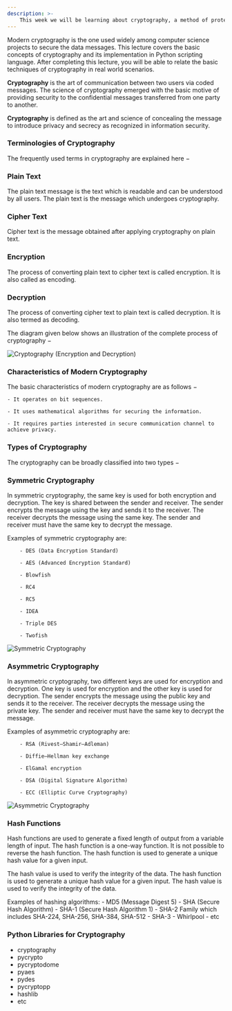 ```yaml
---
description: >-
    This week we will be learning about cryptography, a method of protecting information by encoding it. We will be learning about the different types of ciphers, and how to implement them in Python.
---
```


Modern cryptography is the one used widely among computer science projects to secure the data messages. This lecture covers the basic concepts of cryptography and its implementation in Python scripting language. After completing this lecture, you will be able to relate the basic techniques of cryptography in real world scenarios.

**Cryptography** is the art of communication between two users via coded messages. The science of cryptography emerged with the basic motive of providing security to the confidential messages transferred from one party to another.

**Cryptography** is defined as the art and science of concealing the message to introduce privacy and secrecy as recognized in information security.

### **Terminologies of Cryptography**
The frequently used terms in cryptography are explained here −

### **Plain Text**
The plain text message is the text which is readable and can be understood by all users. The plain text is the message which undergoes cryptography.

### **Cipher Text**
Cipher text is the message obtained after applying cryptography on plain text.

### **Encryption**
The process of converting plain text to cipher text is called encryption. It is also called as encoding.

### **Decryption**
The process of converting cipher text to plain text is called decryption. It is also termed as decoding.

The diagram given below shows an illustration of the complete process of cryptography −

![Cryptography (Encryption and Decryption)](https://www.tutorialspoint.com/cryptography_with_python/images/encryption.jpg)

### Characteristics of Modern Cryptography
The basic characteristics of modern cryptography are as follows −

    - It operates on bit sequences.

    - It uses mathematical algorithms for securing the information.

    - It requires parties interested in secure communication channel to achieve privacy.


### **Types of Cryptography**
The cryptography can be broadly classified into two types −

### **Symmetric Cryptography**
In symmetric cryptography, the same key is used for both encryption and decryption. The key is shared between the sender and receiver. The sender encrypts the message using the key and sends it to the receiver. The receiver decrypts the message using the same key. The sender and receiver must have the same key to decrypt the message.

Examples of symmetric cryptography are:
    
        - DES (Data Encryption Standard)
    
        - AES (Advanced Encryption Standard)
    
        - Blowfish
    
        - RC4
    
        - RC5
    
        - IDEA
    
        - Triple DES
    
        - Twofish

![Symmetric Cryptography](https://www.encryptionconsulting.com/wp-content/uploads/2022/08/3.jpg)

### **Asymmetric Cryptography**

In asymmetric cryptography, two different keys are used for encryption and decryption. One key is used for encryption and the other key is used for decryption. The sender encrypts the message using the public key and sends it to the receiver. The receiver decrypts the message using the private key. The sender and receiver must have the same key to decrypt the message.

Examples of asymmetric cryptography are:
    
        - RSA (Rivest–Shamir–Adleman)
    
        - Diffie–Hellman key exchange
    
        - ElGamal encryption
    
        - DSA (Digital Signature Algorithm)
    
        - ECC (Elliptic Curve Cryptography)


![Asymmetric Cryptography](https://www.encryptionconsulting.com/wp-content/uploads/2022/08/4.jpg)


### Hash Functions
Hash functions are used to generate a fixed length of output from a variable length of input. The hash function is a one-way function. It is not possible to reverse the hash function. The hash function is used to generate a unique hash value for a given input. 

The hash value is used to verify the integrity of the data. The hash function is used to generate a unique hash value for a given input. The hash value is used to verify the integrity of the data.

Examples of hashing algorithms:
    - MD5 (Message Digest 5)
    - SHA (Secure Hash Algorithm)
    - SHA-1 (Secure Hash Algorithm 1)
    - SHA-2 Family which includes SHA-224, SHA-256, SHA-384, SHA-512
    - SHA-3
    - Whirlpool
    - etc

### Python Libraries for Cryptography
- cryptography
- pycrypto
- pycryptodome
- pyaes
- pydes
- pycryptopp
- hashlib
- etc
